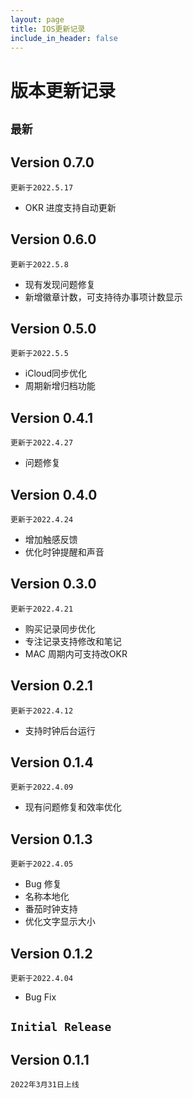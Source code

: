 ```yaml
---
layout: page
title: IOS更新记录
include_in_header: false
---
```


# 版本更新记录




## `最新`
## Version 0.7.0

`更新于2022.5.17`

* OKR 进度支持自动更新
## Version 0.6.0

`更新于2022.5.8`

* 现有发现问题修复
* 新增徽章计数，可支持待办事项计数显示

## Version 0.5.0

`更新于2022.5.5`

* iCloud同步优化
* 周期新增归档功能

## Version 0.4.1

`更新于2022.4.27`

* 问题修复

## Version 0.4.0

`更新于2022.4.24`

* 增加触感反馈
* 优化时钟提醒和声音

## Version 0.3.0

`更新于2022.4.21`

* 购买记录同步优化
* 专注记录支持修改和笔记
* MAC 周期内可支持改OKR

## Version 0.2.1

`更新于2022.4.12`

* 支持时钟后台运行

## Version 0.1.4

`更新于2022.4.09`

* 现有问题修复和效率优化

## Version 0.1.3

`更新于2022.4.05`

* Bug 修复
* 名称本地化
* 番茄时钟支持
* 优化文字显示大小


## Version 0.1.2

`更新于2022.4.04`

* Bug Fix



## `Initial Release`

## Version 0.1.1
`2022年3月31日上线`
